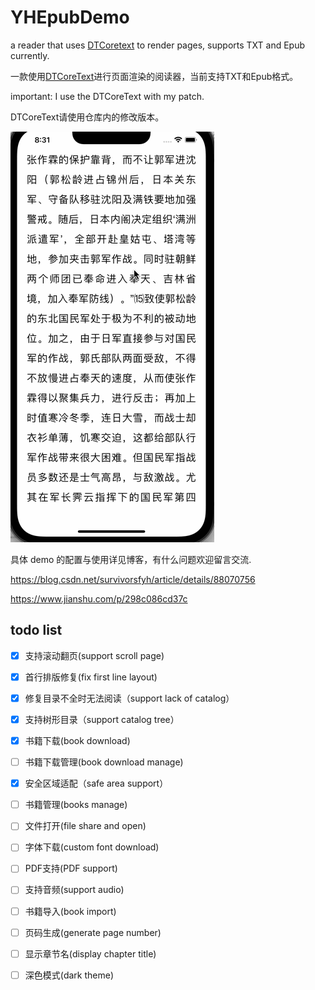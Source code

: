 # YHEpubDemo
a reader that uses [DTCoretext](https://github.com/Cocoanetics/DTCoreText) to render pages, supports TXT and Epub currently.

一款使用[DTCoreText](https://github.com/Cocoanetics/DTCoreText)进行页面渲染的阅读器，当前支持TXT和Epub格式。

important: I use the DTCoreText with my patch.

DTCoreText请使用仓库内的修改版本。

![](https://raw.githubusercontent.com/Mamong/YHEpubDemo/master/screenshot/1.gif) 


具体 demo 的配置与使用详见博客，有什么问题欢迎留言交流.

https://blog.csdn.net/survivorsfyh/article/details/88070756

https://www.jianshu.com/p/298c086cd37c


## todo list
- [x] 支持滚动翻页(support scroll page)
- [x] 首行排版修复(fix first line layout)
- [x] 修复目录不全时无法阅读（support lack of catalog）
- [x] 支持树形目录（support catalog tree）
- [x] 书籍下载(book download)
- [ ] 书籍下载管理(book download manage)
- [x] 安全区域适配（safe area support）
- [ ] 书籍管理(books manage)
- [ ] 文件打开(file share and open)
- [ ] 字体下载(custom font download)
- [ ] PDF支持(PDF support)
- [ ] 支持音频(support audio)
- [ ] 书籍导入(book import)
- [ ] 页码生成(generate page number)
- [ ] 显示章节名(display chapter title)
- [ ] 深色模式(dark theme)

